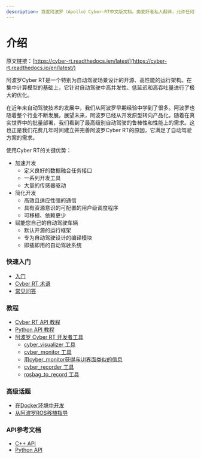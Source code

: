 ```yaml
---
description: 百度阿波罗（Apollo）Cyber-RT中文版文档。由爱好者私人翻译，允许任何非商用的转载。
---
```


# 介绍

原文链接：[https://cyber-rt.readthedocs.ien/latest](https://cyber-rt.readthedocs.io/en/latest/)

阿波罗Cyber RT是一个特别为自动驾驶场景设计的开源、高性能的运行架构。在集中计算模型的基础上，它针对自动驾驶中高并发性、低延迟和高吞吐量进行了极大的优化。

在近年来自动驾驶技术的发展中，我们从阿波罗早期经验中学到了很多。阿波罗也随着整个行业不断发展。展望未来，阿波罗已经从开发原型转向产品化，随着在真实世界中的批量部署，我们看到了最高级别自动驾驶的鲁棒性和性能上的需求。这也正是我们花费几年时间建立并完善阿波罗Cyber RT的原因，它满足了自动驾驶方案的需求。

使用Cyber RT的关键优势：

* 加速开发
  * 定义良好的数据融合任务接口
  * 一系列开发工具
  * 大量的传感器驱动
* 简化开发
  * 高效且适应性强的通信
  * 具有资源意识的可配置的用户级调度程序
  * 可移植、依赖更少
* 赋能您自己的自动驾驶车辆
  * 默认开源的运行框架
  * 专为自动驾驶设计的编译模块
  * 即插即用的自动驾驶系统

### 快速入门

* [入门](quick-start/getting-started.md)
* [Cyber RT 术语](quick-start/cyber-rt-terms.md)
* [常见问答](quick-start/f.a.q..md)

### 教程

* [Cyber RT API 教程](tutorial/cyber-rt-api-tutorial.md)
* [Python API 教程](tutorial/python-api-tutorial.md)
* [阿波罗 Cyber RT 开发者工具](tutorial/apollo-cyber-rt-developer-tool.md)
  * [cyber\_visualizer 工具](tutorial/apollo-cyber-rt-developer-tool.md#cyber_visualizer工具)
  * [cyber\_monitor 工具](tutorial/apollo-cyber-rt-developer-tool.md#cyber_monitor工具)
  * [用cyber\_monitor获得与UI界面类似的信息](tutorial/apollo-cyber-rt-developer-tool.md#用cyber_monitor获得与UI界面类似的信息)
  * [cyber\_recorder 工具](tutorial/apollo-cyber-rt-developer-tool.md#cyber_recorder工具)
  * [rosbag\_to\_record 工具](tutorial/apollo-cyber-rt-developer-tool.md#rosbag_to_record工具)

### 高级话题

* [在Docker环境中开发](advanced-topics/develop-inside-docker-environment.md)
* [从阿波罗ROS移植指导](advanced-topics/migration-guide-from-apollo-ros.md)

### API参考文档

* [C++ API](api-reference/cpp-api.md)
* [Python API](api-reference/python-api.md)

